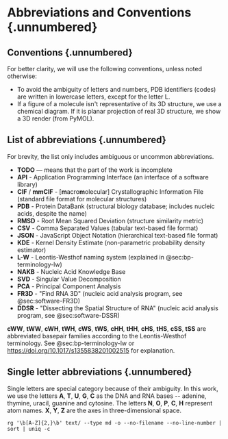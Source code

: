 # Abbreviations and Conventions {.unnumbered}


## Conventions {.unnumbered}

For better clarity, we will use the following conventions, unless noted otherwise:

* To avoid the ambiguity of letters and numbers, PDB identifiers (codes) are written in lowercase letters, except for the letter L.
* If a figure of a molecule isn't representative of its 3D structure, we use a chemical diagram. If it is planar projection of real 3D structure, we show a 3D render (from PyMOL).

## List of abbreviations {.unnumbered}

For brevity, the list only includes ambiguous or uncommon abbreviations.

* **TODO** — means that the part of the work is incomplete
* **API** - Application Programming Interface (an interface of a software library)
* **CIF** / **mmCIF** - \[**m**acro**m**olecular\] Crystallographic Information File (standard file format for molecular structures)
* **PDB** - Protein DataBank (structural biology database; includes nucleic acids, despite the name)
* **RMSD** - Root Mean Squared Deviation (structure similarity metric)
* **CSV** - Comma Separated Values (tabular text-based file format)
* **JSON** - JavaScript Object Notation (hierarchical text-based file format)
* **KDE** - Kernel Density Estimate (non-parametric probability density estimator)
* **L-W** - Leontis-Westhof naming system (explained in @sec:bp-terminology-lw)
* **NAKB** - Nucleic Acid Knowledge Base
* **SVD** - Singular Value Decomposition
* **PCA** - Principal Component Analysis
* **FR3D** - "Find RNA 3D" (nucleic acid analysis program, see @sec:software-FR3D)
* **DDSR** - "Dissecting the Spatial Structure of RNA" (nucleic acid analysis program, see @sec:software-DSSR)

**cWW**, **tWW**, **cWH**, **tWH**, **cWS**, **tWS**, **cHH**, **tHH**, **cHS**, **tHS**, **cSS**, **tSS** are abbreviated basepair families according to the Leontis-Westhof terminology. See @sec:bp-terminology-lw or <https://doi.org/10.1017/s1355838201002515> for explanation.

## Single letter abbreviations {.unnumbered}

Single letters are special category because of their ambiguity.
In this work, we use the letters **A**, **T**, **U**, **G**, **C** as the DNA and RNA bases -- adenine, thymine, uracil, guanine and cytosine.
The letters **N**, **O**, **P**, **C**, **H** represent atom names.
**X**, **Y**, **Z** are the axes in three-dimensional space.


```
rg '\b[A-Z]{2,}\b' text/ --type md -o --no-filename --no-line-number | sort | uniq -c
```
